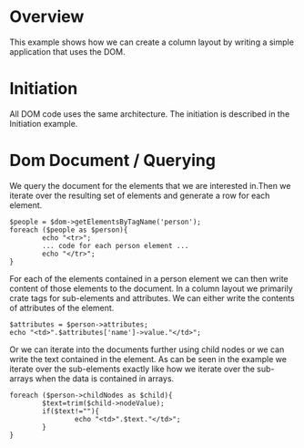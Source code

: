 # Overview
This example shows how we can create a column layout by writing a simple application that uses the DOM.

# Initiation
All DOM code uses the same architecture. The initiation is described in the Initiation example.

# Dom Document / Querying
We query the document for the elements that we are interested in.Then we iterate over the resulting set of elements and generate a row for each element.
~~~
$people = $dom->getElementsByTagName('person');
foreach ($people as $person){
		echo "<tr>";
		... code for each person element ...
		echo "</tr>";	
}
~~~

For each of the elements contained in a person element we can then write content of those elements to the document. In a column layout we primarily crate <td> tags for sub-elements and attributes. We can either write the contents of attributes of the element.
~~~
$attributes = $person->attributes;
echo "<td>".$attributes['name']->value."</td>";
~~~

Or we can iterate into the documents further using child nodes or we can write the text contained in the element. As can be seen in the example we iterate over the sub-elements exactly like how we iterate over the sub-arrays when the data is contained in arrays.
~~~
foreach ($person->childNodes as $child){
		$text=trim($child->nodeValue);
		if($text!=""){
				echo "<td>".$text."</td>";
		}
}	
~~~
